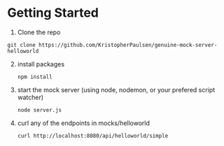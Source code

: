 # Getting Started

1. Clone the repo

  `git clone https://github.com/KristopherPaulsen/genuine-mock-server-helloworld`


2. install packages

   `npm install`


3. start the mock server (using node, nodemon, or your prefered script watcher)

   `node server.js`


4. curl any of the endpoints in mocks/helloworld


   `curl http://localhost:8080/api/helloworld/simple`
